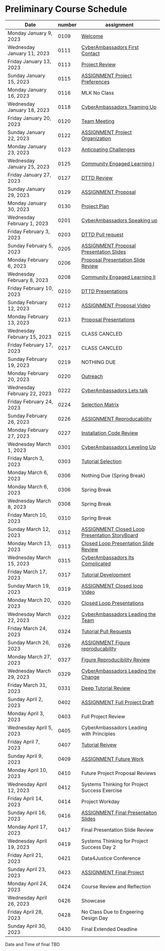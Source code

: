 # Preliminary Course Schedule  

| Date |  number | assignment |
|------|---------|------------|
|  Monday January 9, 2023  | 0109 |  [Welcome](0109-Welcome) |
|  Wednesday January 11, 2023  | 0111 |  [CyberAmbassadors First Contact](0111-CyberAmbassadors_First_Contact) |
|  Friday January 13, 2023  | 0113 |  [Project Review](0113-Project_Review) |
|  Sunday January 15, 2023  | 0115 |  [ASSIGNMENT Project Preferences](0115-ASSIGNMENT_Project_Preferences) |
| Monday January 16, 2023   | 0116 | MLK No Class |
|  Wednesday January 18, 2023  | 0118 |  [CyberAmbassadors Teaming Up](0118-CyberAmbassadors_Teaming_Up) |
|  Friday January 20, 2023  | 0120 |  [Team Meeting](0120-Team_Meeting) |
|  Sunday January 22, 2023  | 0122 |  [ASSIGNMENT Project Organization](0122-ASSIGNMENT_Project_Organization) |
|  Monday January 23, 2023  | 0123 |  [Anticpating Challenges](0123-Anticpating_Challenges) |
|  Wednesday January 25, 2023  | 0125 |  [Community Engaged Learning I](0125-Community_Engaged_Learning_I) |
|  Friday January 27, 2023  | 0127 |  [DTTD Review](0127-DTTD_Review) |
|  Sunday January 29, 2023  | 0129 |  [ASSIGNMENT Proposal](0129-ASSIGNMENT_Proposal) |
|  Monday January 30, 2023  | 0130 |  [Project Plan](0130-Project_Plan) |
|  Wednesday February 1, 2023  | 0201 |  [CyberAmbassadors Speaking up](0201-CyberAmbassadors_Speaking_up) |
|  Friday February 3, 2023  | 0203 |  [DTTD Pull request](0203-DTTD_Pull_request) |
|  Sunday February 5, 2023  | 0205 |  [ASSIGNMENT Proposal Presentation Slides](0205-ASSIGNMENT_Proposal_Presentation_Slides) |
|  Monday February 6, 2023  | 0206 |  [Proposal Presentation Slide Review](0206-Proposal_Presentation_Slide_Review) |
|  Wednesday February 8, 2023  | 0208 |  [Community Engaged Learning II](0208-Community_Engaged_Learning_II) |
|  Friday February 10, 2023  | 0210 |  [DTTD Presentations](0210-DTTD_Presentations) |
|  Sunday February 12, 2023  | 0212 |  [ASSIGNMENT Proposal Video](0212-ASSIGNMENT_Proposal_Video) |
|  Monday February 13, 2023  | 0213 |  [Proposal Presentations](0213-Proposal_Presentations) |
| Wednesday February 15, 2023   | 0215 | CLASS CANCLED |
| Friday February 17, 2023   | 0217 | CLASS CANCLED |
| Sunday February 19, 2023   | 0219 | NOTHING DUE |
|  Monday February 20, 2023  | 0220 |  [Outreach](0220-Outreach) |
|  Wednesday February 22, 2023  | 0222 |  [CyberAmbassadors Lets talk](0222-CyberAmbassadors_Lets_talk) |
|  Friday February 24, 2023  | 0224 |  [Selection Matrix](0224-Selection_Matrix) |
|  Sunday February 26, 2023  | 0226 |  [ASSIGNMENT Reproducability](0226-ASSIGNMENT_Reproducability) |
|  Monday February 27, 2023  | 0227 |  [Installation Code Review](0227-Installation_Code_Review) |
|  Wednesday March 1, 2023  | 0301 |  [CyberAmbassadors Leveling Up](0301-CyberAmbassadors_Leveling_Up) |
|  Friday March 3, 2023  | 0303 |  [Tutorial Selection](0303-Tutorial_Selection) |
| Monday March 6, 2023   | 0306 | Nothing Due (Spring Break) |
| Monday March 6, 2023   | 0306 | Spring Break |
| Wednesday March 8, 2023   | 0308 | Spring Break |
| Friday March 10, 2023   | 0310 | Spring Break |
|  Sunday March 12, 2023  | 0312 |  [ASSIGNMENT Closed Loop Presentation StoryBoard](0312-ASSIGNMENT_Closed_Loop_Presentation_StoryBoard) |
|  Monday March 13, 2023  | 0313 |  [Closed Loop Presentation Slide Review](0313-Closed_Loop_Presentation_Slide_Review) |
|  Wednesday March 15, 2023  | 0315 |  [CyberAmbassadors Its Complicated](0315-CyberAmbassadors_Its_Complicated) |
|  Friday March 17, 2023  | 0317 |  [Tutorial Development](0317-Tutorial_Development) |
|  Sunday March 19, 2023  | 0319 |  [ASSIGNMENT Closed loop Video](0319-ASSIGNMENT_Closed_loop_Video) |
|  Monday March 20, 2023  | 0320 |  [Closed Loop Presentations](0320-Closed_Loop_Presentations) |
|  Wednesday March 22, 2023  | 0322 |  [CyberAmbassadors Leading the Team](0322-CyberAmbassadors_Leading_the_Team) |
|  Friday March 24, 2023  | 0324 |  [Tutorial Pull Requests](0324-Tutorial_Pull_Requests) |
|  Sunday March 26, 2023  | 0326 |  [ASSIGNMENT Figure reproducability](0326-ASSIGNMENT_Figure_reproducability) |
|  Monday March 27, 2023  | 0327 |  [Figure Reproducibility Review](0327-Figure_Reproducibility_Review) |
|  Wednesday March 29, 2023  | 0329 |  [CyberAmbassadors Leading the Change](0329-CyberAmbassadors_Leading_the_Change) |
|  Friday March 31, 2023  | 0331 |  [Deep Tutorial Review](0331-Deep_Tutorial_Review) |
|  Sunday April 2, 2023  | 0402 |  [ASSIGNMENT Full Project Draft](0402-ASSIGNMENT_Full_Project_Draft) |
| Monday April 3, 2023   | 0403 | Full Project Review |
| Wednesday April 5, 2023   | 0405 | CyberAmbassadors Leading with Principles |
|  Friday April 7, 2023  | 0407 |  [Tutorial Reivew](0407-Tutorial_Reivew) |
|  Sunday April 9, 2023  | 0409 |  [ASSIGNMENT Future Work](0409-ASSIGNMENT_Future_Work) |
| Monday April 10, 2023   | 0410 | Future Project Proposal Reviews |
| Wednesday April 12, 2023   | 0412 | Systems Thinking for Project Success Exercise |
| Friday April 14, 2023   | 0414 | Project Workday |
|  Sunday April 16, 2023  | 0416 |  [ASSIGNMENT Final Presentaiton Slides](0416-ASSIGNMENT_Final_Presentaiton_Slides) |
| Monday April 17, 2023   | 0417 | Final Presentation Slide Review |
| Wednesday April 19, 2023   | 0419 | Systems Thinking for Project Success Day 2 |
| Friday April 21, 2023   | 0421 | Data4Justice Conference |
|  Sunday April 23, 2023  | 0423 |  [ASSIGNMENT Final Project](0423-ASSIGNMENT_Final_Project) |
| Monday April 24, 2023   | 0424 | Course Review and Reflection |
| Wednesday April 26, 2023   | 0426 | Showcase |
| Friday April 28, 2023   | 0428 | No Class Due to Engeering Design Day |
| Sunday April 30, 2023   | 0430 | Final Extended Deadline |

Date and Time of final TBD
